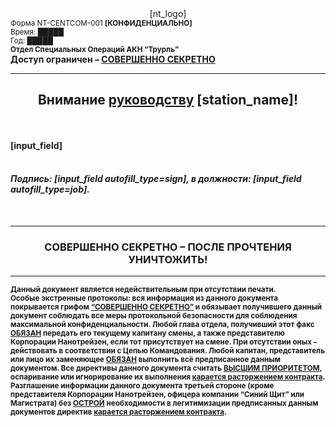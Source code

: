 <center> [nt_logo] </center>
<small> Форма NT-CENTCOM-001 <b>[КОНФИДЕНЦИАЛЬНО] </b>
<br></small> <small>Время: █████ </small>
<br> <small>Год: █████ </small>
<br><small><b> Отдел Специальных Операций АКН “Трурль” </b></small>
<br><large><b>Доступ ограничен – <u> СОВЕРШЕННО СЕКРЕТНО </u></b>
</large><hr><center><h2><b>Внимание <u>руководству</u> [station_name]!</b></h3></center>
<br><br><b>[input_field]</b><br><h4><i><br><b>Подпись:  </b>[input_field autofill_type=sign],  <b> в должности:</b> [input_field autofill_type=job].</i></h4>
<br><hr><center><h3><b>СОВЕРШЕННО СЕКРЕТНО – ПОСЛЕ ПРОЧТЕНИЯ УНИЧТОЖИТЬ!</b></h3>
<hr></center><small><b>Данный документ является недействительным при отсутствии печати.
<br>Особые экстренные протоколы: вся информация из данного документа покрывается грифом <u>“СОВЕРШЕННО СЕКРЕТНО”</u> и обязывает получившего данный документ соблюдать все меры протокольной безопасности для соблюдения максимальной конфиденциальности.
Любой глава отдела, получивший этот факс <u>ОБЯЗАН</u> передать его текущему капитану смены, а также представителю Корпорации Нанотрейзен, если тот присутствует на смене. При отсутствии оных – действовать в соответствии с Цепью Командования.
Любой капитан, представитель или лицо их заменяющее <u>ОБЯЗАН</u> выполнить всё предписанное данным документом. Все директивы данного документа считать <u>ВЫСШИМ ПРИОРИТЕТОМ</u>, оспаривание или игнорирование их выполнения <u>карается расторжением контракта</u>.
Разглашение информации данного документа третьей стороне (кроме представителя Корпорации Нанотрейзен, офицера компании “Синий Щит” или Магистрата) без <u>ОСТРОЙ</u> необходимости в легитимизации предписанных данным документов директив <u>карается расторжением контракта</u>.
